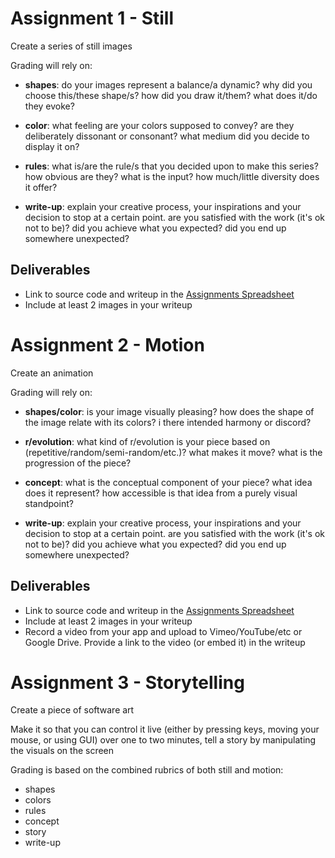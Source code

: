 # Assignment 1 - Still

Create a series of still images

Grading will rely on:

* **shapes**: do your images represent a balance/a dynamic? why did you choose this/these shape/s? how did you draw it/them? what does it/do they evoke?

* **color**: what feeling are your colors supposed to convey? are they deliberately dissonant or consonant? what medium did you decide to display it on?

* **rules**: what is/are the rule/s that you decided upon to make this series? how obvious are they? what is the input? how much/little diversity does it offer?

* **write-up**: explain your creative process, your inspirations and your decision to stop at a certain point. are you satisfied with the work (it's ok not to be)? did you achieve what you expected? did you end up somewhere unexpected?

## Deliverables
* Link to source code and writeup in the [Assignments Spreadsheet](https://docs.google.com/spreadsheets/d/1953XkJildcOiyC_uGXBOlSoccpUdgy9kgfWEb5nNUgE/edit?usp=sharing)
* Include at least 2 images in your writeup


# Assignment 2 - Motion

Create an animation

Grading will rely on:

* **shapes/color**: is your image visually pleasing? how does the shape of the image relate with its colors? i there intended harmony or discord?

* **r/evolution**: what kind of r/evolution is your piece based on (repetitive/random/semi-random/etc.)? what makes it move? what is the progression of the piece?

* **concept**: what is the conceptual component of your piece? what idea does it represent? how accessible is that idea from a purely visual standpoint?

* **write-up**: explain your creative process, your inspirations and your decision to stop at a certain point. are you satisfied with the work (it's ok not to be)? did you achieve what you expected? did you end up somewhere unexpected?

## Deliverables
* Link to source code and writeup in the [Assignments Spreadsheet](https://docs.google.com/spreadsheets/d/1953XkJildcOiyC_uGXBOlSoccpUdgy9kgfWEb5nNUgE/edit?usp=sharing)
* Include at least 2 images in your writeup
* Record a video from your app and upload to Vimeo/YouTube/etc or Google Drive. Provide a link to the video (or embed it) in the writeup


# Assignment 3 - Storytelling

Create a piece of software art

Make it so that you can control it live (either by pressing keys, moving your mouse, or using GUI)
over one to two minutes, tell a story by manipulating the visuals on the screen

Grading is based on the combined rubrics of both still and motion:

* shapes
* colors
* rules
* concept
* story
* write-up
